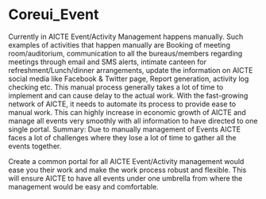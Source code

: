 # Coreui_Event
Currently in AICTE Event/Activity Management happens manually. Such examples of activities that happen manually are Booking of meeting room/auditorium, communication 
to all the bureaus/members regarding meetings through email and SMS alerts, intimate canteen for refreshment/Lunch/dinner arrangements, update the information on AICTE social media like Facebook & Twitter page, Report generation, activity log checking etc. This manual process generally takes a lot of time to implement and can cause delay to the actual work. With the fast-growing network of AICTE, it needs to automate its process to provide ease to manual work. This can highly increase in economic growth of AICTE and manage all events very smoothly with all information to have directed to one single portal. Summary:  Due to manually management of Events AICTE faces a lot of challenges where they lose a lot of time to gather all the events together.

Create a common portal for all AICTE Event/Activity management would ease you their work and make the work process robust and flexible. This will ensure AICTE to have all events under one umbrella from where the management would be easy and comfortable.

 
